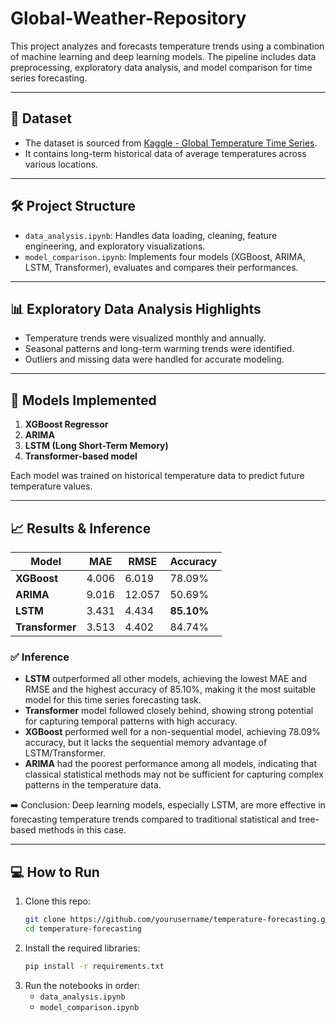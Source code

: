 # Global-Weather-Repository
This project analyzes and forecasts temperature trends using a combination of machine learning and deep learning models. The pipeline includes data preprocessing, exploratory data analysis, and model comparison for time series forecasting.

---

## 📂 Dataset

- The dataset is sourced from [Kaggle - Global Temperature Time Series](https://www.kaggle.com/datasets/berkeleyearth/climate-change-earth-surface-temperature-data).
- It contains long-term historical data of average temperatures across various locations.
  
---

## 🛠️ Project Structure

- `data_analysis.ipynb`: Handles data loading, cleaning, feature engineering, and exploratory visualizations.
- `model_comparison.ipynb`: Implements four models (XGBoost, ARIMA, LSTM, Transformer), evaluates and compares their performances.

---

## 📊 Exploratory Data Analysis Highlights

- Temperature trends were visualized monthly and annually.
- Seasonal patterns and long-term warming trends were identified.
- Outliers and missing data were handled for accurate modeling.

---

## 🤖 Models Implemented

1. **XGBoost Regressor**
2. **ARIMA**
3. **LSTM (Long Short-Term Memory)**
4. **Transformer-based model**

Each model was trained on historical temperature data to predict future temperature values.

---

## 📈 Results & Inference

| Model        | MAE   | RMSE  | Accuracy |
|--------------|-------|-------|----------|
| **XGBoost**      | 4.006 | 6.019 | 78.09%   |
| **ARIMA**        | 9.016 | 12.057| 50.69%   |
| **LSTM**         | 3.431 | 4.434 | **85.10%** |
| **Transformer**  | 3.513 | 4.402 | 84.74%   |

### ✅ Inference

- **LSTM** outperformed all other models, achieving the lowest MAE and RMSE and the highest accuracy of 85.10%, making it the most suitable model for this time series forecasting task.
- **Transformer** model followed closely behind, showing strong potential for capturing temporal patterns with high accuracy.
- **XGBoost** performed well for a non-sequential model, achieving 78.09% accuracy, but it lacks the sequential memory advantage of LSTM/Transformer.
- **ARIMA** had the poorest performance among all models, indicating that classical statistical methods may not be sufficient for capturing complex patterns in the temperature data.

➡️ Conclusion: Deep learning models, especially LSTM, are more effective in forecasting temperature trends compared to traditional statistical and tree-based methods in this case.

---

## 💻 How to Run

1. Clone this repo:
   ```bash
   git clone https://github.com/yourusername/temperature-forecasting.git
   cd temperature-forecasting
   ```
2. Install the required libraries:
   ```bash
   pip install -r requirements.txt
   ```
3. Run the notebooks in order:
   - `data_analysis.ipynb`
   - `model_comparison.ipynb`

